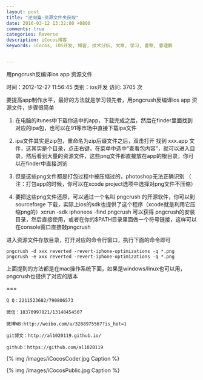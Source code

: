 ```yaml
---
layout: post
title: "逆向篇-资源文件夹获取"
date: 2016-03-12 13:32:08 +0800
comments: true
categories: Reverse
description: iCocos博客
keywords: iCocos, iOS开发, 博客, 技术分析, 文章, 学习, 曹黎, 曹理鹏


---
```




用pngcrush反编译ios app 资源文件

时间：2012-12-27 11:56:45 类别：ios开发 访问: 3705 次

要提高app制作水平，最好的方法就是学习领先者，用pngcrush反编译ios app 资源文件，步骤很简单





<!--more-->




1. 在电脑的itunes中下载你选中的app，下载完成之后，然后在finder里面找到对应的ipa包，也可以在91等市场中直接下载ipa文件

2. ipa文件其实是zip包，重命名为zip后缀文件之后，双击打开
找到 xxx.app 文件，这其实是个目录，点击右键，在菜单中选中“查看包内容”，就可以进入目录，然后看到大量的资源文件，这些png文件都直接放在app的根目录，你可以在finder中直接浏览

3. 但是这些png文件都是打包过程中被压缩过的，photoshop无法正确识别 （ 注：打包app的时候，你可以在xcode project选项中选择对png文件不压缩）

4. 要把这些png文件还原，可以通过一个名叫 pngcrush 的开源软件，你可以到 sourceforge 下载，实际上ios的sdk也提供了这个程序（xcode就是利用它压缩png的）xcrun -sdk iphoneos -find pngcrush 可以获得 pngcrush的安装目录，然后直接使用，或者在你的$PATH目录里面做一个符号链接，这样可以在console窗口直接敲pngcrush


进入资源文件存放目录，打开对应的命令行窗口，执行下面的命令即可
    
    
	pngcrush -d xxx reverted -revert-iphone-optimizations -q *.png
	pngcrush -e xxx reverted -revert-iphone-optimizations -q *.png

上面提到的方法都是在mac操作系统下面，如果是windows/linux也可以用，pngcrush也提供了对应的版本


===

    Q Q：2211523682/790806573

    微信：18370997821/13148454507
    
    微博WB:http://weibo.com/u/3288975567?is_hot=1
    
	git博文：http://al1020119.github.io/
	
	github：https://github.com/al1020119


{% img /images/iCocosCoder.jpg Caption %}  

{% img /images/iCocosPublic.jpg Caption %}  